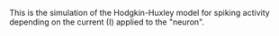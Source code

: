 This is the simulation of the Hodgkin-Huxley model for spiking activity depending on the current (I) applied to the "neuron".
